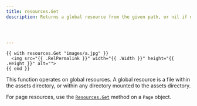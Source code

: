 ```yaml
---
title: resources.Get
description: Returns a global resource from the given path, or nil if none found.




---
```


```go-html-template
{{ with resources.Get "images/a.jpg" }}
  <img src="{{ .RelPermalink }}" width="{{ .Width }}" height="{{ .Height }}" alt="">
{{ end }}
```


This function operates on global resources. A global resource is a file within the assets directory, or within any directory mounted to the assets directory.

For page resources, use the [`Resources.Get`] method on a `Page` object.

[`Resources.Get`]: /methods/page/resources/

